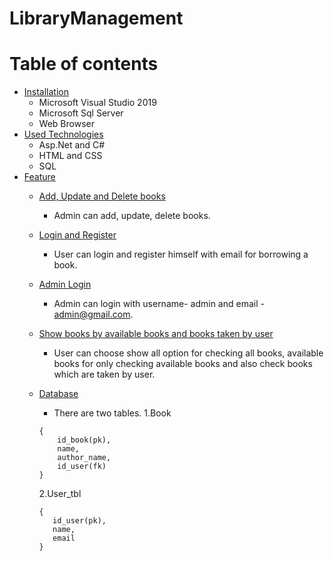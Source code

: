 # LibraryManagement
# Table of contents

- [Installation](#installation)
   - Microsoft Visual Studio 2019
   - Microsoft Sql Server
   - Web Browser
- [Used Technologies](#UsedTechnologies)
   - Asp.Net and C#
   - HTML and CSS
   - SQL
- [Feature](#feature)
  - [Add, Update and Delete books](#add-update-and-delete-books)
      * Admin can add, update, delete books.
  - [Login and Register](#login-and-register)
       *  User can login and register himself with email for borrowing a book.
  - [Admin Login](#admin-login)
       * Admin can login with username- admin and email - admin@gmail.com.
  - [Show books by available books and books taken by user](#show-books-by-available-books-and-books-taken-by-user)
       *  User can choose show all option for checking all books, available books for only checking available books    and also check books which are taken by user.

   - [Database](#database)
       * There are two tables.
        1.Book
        ``` 
        {
            id_book(pk),
            name,
            author_name,
            id_user(fk)
        }
        ```
        2.User_tbl
        ``` 
        {
           id_user(pk),
           name,
           email
        }
        ```
    
